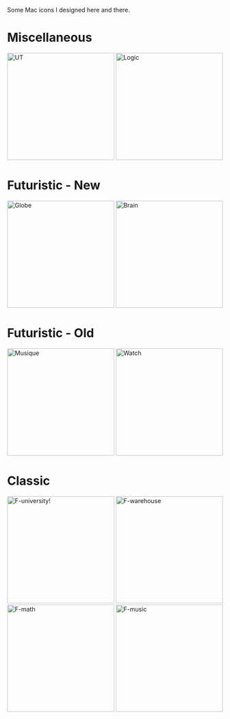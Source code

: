 Some Mac icons I designed here and there.

# Miscellaneous
<img width="250" alt="UT" src="https://github.com/tripasect/mac-icons/assets/59469654/7c8a7ca6-7a30-4754-b1f7-b4104dd922da">
<img width="250" alt="Logic" src="https://github.com/tripasect/mac-icons/assets/59469654/ad824f9b-ef31-4d6a-8c66-2285b3909066">
<br>

# Futuristic - New
<img width="250" alt="Globe" src="https://github.com/tripasect/mac-icons/assets/59469654/905626e4-ca1f-4909-b7f2-a0e22de815f2">
<img width="250" alt="Brain" src="https://github.com/tripasect/mac-icons/assets/59469654/cd9d7a29-2717-44ff-88a6-655f08e96319">

# Futuristic - Old
<img width="250" alt="Musique" src="https://github.com/tripasect/mac-icons/assets/59469654/85fca5b3-7f64-43f0-87d0-1784fb543376">
<img width="250" alt="Watch" src="https://github.com/tripasect/mac-icons/assets/59469654/03183edc-e6d0-4527-bd73-370d20faeb95">

# Classic
<img width="250" alt="F-university!" src="https://github.com/tripasect/mac-icons/assets/59469654/bb7f5fa8-5ddd-4998-8631-397a65b8ff8a">
<img width="250" alt="F-warehouse" src="https://github.com/tripasect/mac-icons/assets/59469654/6eab5905-6e45-4ae7-b18e-6a55e517bf99">
<img width="250" alt="F-math" src="https://github.com/tripasect/mac-icons/assets/59469654/4ea6f6fc-ff25-40f6-a632-4fb6d46c273d">
<img width="250" alt="F-music" src="https://github.com/tripasect/mac-icons/assets/59469654/37a6549e-79cb-4658-a45c-8c950846c565">
